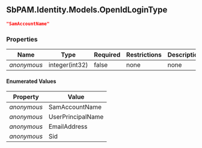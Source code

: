 
<h2 id="tocS_SbPAM.Identity.Models.OpenIdLoginType">SbPAM.Identity.Models.OpenIdLoginType</h2>

<a id="schemasbpam.identity.models.openidlogintype"></a>
<a id="schema_SbPAM.Identity.Models.OpenIdLoginType"></a>
<a id="tocSsbpam.identity.models.openidlogintype"></a>
<a id="tocssbpam.identity.models.openidlogintype"></a>

```json
"SamAccountName"

```

### Properties

|Name|Type|Required|Restrictions|Description|
|---|---|---|---|---|
|*anonymous*|integer(int32)|false|none|none|

#### Enumerated Values

|Property|Value|
|---|---|
|*anonymous*|SamAccountName|
|*anonymous*|UserPrincipalName|
|*anonymous*|EmailAddress|
|*anonymous*|Sid|


